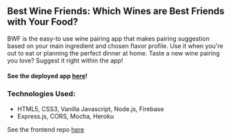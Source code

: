 ## Best Wine Friends: Which Wines are Best Friends with Your Food?

BWF is the easy-to use wine pairing app that makes pairing suggestion based on your main ingredient and chosen flavor profile. Use it when you're out to eat or planning the perfect dinner at home. Taste a new wine pairing you love? Suggest it right within the app!

#### See the deployed app [here](https://best-wine-friends.firebaseapp.com/)!

### Technologies Used:
* HTML5, CSS3, Vanilla Javascript, Node.js, Firebase
* Express.js, CORS, Mocha, Heroku

See the frontend repo [here](https://github.com/CarolynSM/best-wine-friends-frontend)
